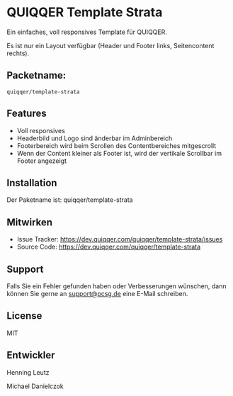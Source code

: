 QUIQQER Template Strata
========

Ein einfaches, voll responsives Template für QUIQQER.

Es ist nur ein Layout verfügbar (Header und Footer links, Seitencontent rechts).




Packetname:
----------

    quiqqer/template-strata


Features
--------

- Voll responsives
- Headerbild und Logo sind änderbar im Adminbereich
- Footerbereich wird beim Scrollen des Contentbereiches mitgescrollt
- Wenn der Content kleiner als Footer ist, wird der vertikale Scrollbar im Footer angezeigt


Installation
------------

Der Paketname ist: quiqqer/template-strata


Mitwirken
----------

- Issue Tracker: https://dev.quiqqer.com/quiqqer/template-strata/issues
- Source Code: https://dev.quiqqer.com/quiqqer/template-strata


Support
-------

Falls Sie ein Fehler gefunden haben oder Verbesserungen wünschen,
dann können Sie gerne an support@pcsg.de eine E-Mail schreiben.


License
-------

MIT

Entwickler
--------

Henning Leutz

Michael Danielczok